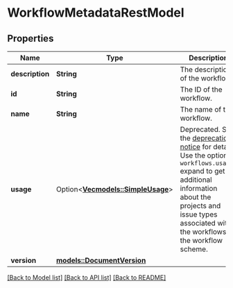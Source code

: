 # WorkflowMetadataRestModel

## Properties

Name | Type | Description | Notes
------------ | ------------- | ------------- | -------------
**description** | **String** | The description of the workflow. | 
**id** | **String** | The ID of the workflow. | 
**name** | **String** | The name of the workflow. | 
**usage** | Option<[**Vec<models::SimpleUsage>**](SimpleUsage.md)> | Deprecated. See the [deprecation notice](https://developer.atlassian.com/cloud/jira/platform/changelog/#CHANGE-2298) for details.  Use the optional `workflows.usages` expand to get additional information about the projects and issue types associated with the workflows in the workflow scheme. | 
**version** | [**models::DocumentVersion**](DocumentVersion.md) |  | 

[[Back to Model list]](../README.md#documentation-for-models) [[Back to API list]](../README.md#documentation-for-api-endpoints) [[Back to README]](../README.md)


